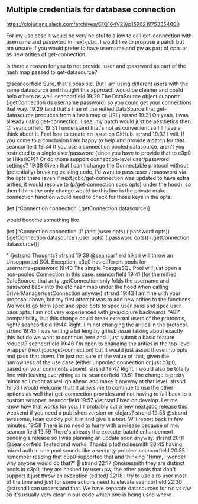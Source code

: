 ## Multiple credentials for database connection

https://clojurians.slack.com/archives/C1Q164V29/p1596219753354000

 For my use case it would be very helpful to allow to call get-connection with username and password in next-jdbc. I would like to propose a patch but am unsure if you would prefer to have username and pw as part of opts or as new arities of get-connection.

Is there a reason for you to not provide :user and :password as part of the hash map passed to get-datasource?

@seancorfield Sure, that's possible. But I am using different users with the same datasource and thought this approach would be cleaner and could help others as well.
seancorfield  19:29
The DataSource object supports (.getConnection ds username password) so you could get your connections that way.
19:29
(and that's true of the reified DataSource that get-datasource produces from a hash map or URL)
strsnd  19:31
Oh yeah. I was already using get-connection. I see, my patch would just be aesthetics then. :wink:
seancorfield  19:31
I understand that's not as convenient so I'll have a think about it. Feel free to create an issue on GitHub.
strsnd  19:32
I will. If you come to a conclusion I am happy to help and provide a patch for that.
seancorfield  19:34
If you use a connection pooled datasource, aren't you restricted to a single user/password (since you have to provide that to c3p0 or HikariCP)? Or do those support connection-level user/password settings?
19:38
Given that I can't change the Connectable protocol without (potentially) breaking existing code, I'd want to pass :user / :password via the opts there (even if next.jdbc/get-connection was updated to have extra arities, it would resolve to (p/get-connection spec opts) under the hood), so then I think the only change would be this line in the private make-connection function would need to check for those keys in the opts:

  (let [^Connection connection (.getConnection datasource)]

would become something like

  (let [^Connection connection (if (and (:user opts) (:password opts)) (.getConnection datasource (:user opts) (:password opts)) (.getConnection datasource))]

^ @strsnd Thoughts?
strsnd  19:39
@seancorfield hikari will throw an Unsupported SQL Exception, c3p0 has different pools for username+password
19:40
The simple PostgreSQL Pool will just open a non-pooled Connection in this case.
seancorfield  19:41
(for the reified DataSource, that arity .getConnection only folds the username and password back into the etc hash map under the hood when calling DriverManager/getConnection anyway)
strsnd  19:43
I am fine with your proposal above, but my first attempt was to add new arities to the functions. We would go from spec and spec opts to spec user pass and spec user pass opts. I am not very experienced with java/clojure backwards "ABI" compatibility, but this change could break external users of the protocols, right?
seancorfield  19:44
Right. I'm not changing the arities in the protocol.
strsnd  19:45
I was writing a bit lengthy github issue talking about exactly this but do we want to continue here and I just submit a basic feature request?
seancorfield  19:46
I'm open to changing the arities in the top-level wrapper (next.jdbc/get-connection) but it would just assoc those into opts and pass that down. I'm just not sure of the value of that, given the narrowness of the use case (either unpooled connection or just c3p0, based on your comments above).
strsnd  19:47
Right, I would also be totally fine with leaving everything as is.
seancorfield  19:51
The change is pretty minor so I might as well go ahead and make it anyway at that level.
strsnd  19:53
I would welcome that! It allows me to continue to use the other options as well that get-connection provides and not having to fall back to a custom wrapper.
seancorfield  19:57
@strsnd Fixed on develop. Let me know how that works for you. I'll probably cut a new next.jdbc release this weekend if you need a published version on clojars?
strsnd  19:58
@strsnd awesome, I can quickly pull it in and give it a test. Will report back in few minutes.
19:58
There is no need to hurry with a release because of me.
seancorfield  19:59
There's already the execute-batch! enhancement pending a release so I was planning an update soon anyway.
strsnd  20:11
@seancorfield Tested and works. Thanks a lot!
noisesmith  20:45
having mixed auth in one pool sounds like a security problem
seancorfield  20:55
I remember reading that c3p0 supported that and thinking "Hmm, I wonder why anyone would do that?" :slightly_smiling_face:
strsnd  22:17
@noisesmith they are distinct pools in c3p0, they are hashed by user+pw, the other pools that don't support it just throw an exception (edited)
22:18
I try to use a ro user most of the time and just for some actions need to elevate
seancorfield  22:30
@strsnd I can understand that. We have separate datasources for r/o vs r/w so it's usually very clear in our code which one is being used where.
